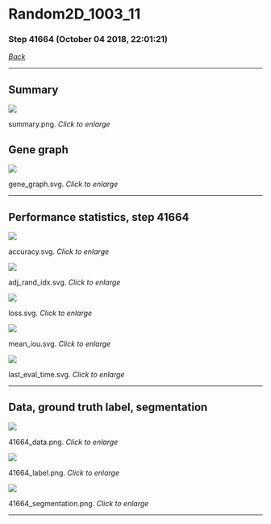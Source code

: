 # Random2D_1003_11

### Step 41664 (October 04 2018, 22:01:21)

[_Back_](..)

---

## Summary

<div class="images"><a href="media/summary.png"><img  src="media/summary.png" align="center"></a><p>summary.png. <i>Click to enlarge</i></p></div>

## Gene graph

<div class="images"><a href="media/gene_graph.svg"><img  src="media/gene_graph.svg" align="center"></a><p>gene_graph.svg. <i>Click to enlarge</i></p></div>

---

## Performance statistics, step 41664

<div class="images"><a href="media/accuracy.svg"><img class="mini" src="media/accuracy.svg" align="center"></a><p>accuracy.svg. <i>Click to enlarge</i></p></div>
<div class="images"><a href="media/adj_rand_idx.svg"><img class="mini" src="media/adj_rand_idx.svg" align="center"></a><p>adj_rand_idx.svg. <i>Click to enlarge</i></p></div>
<div class="images"><a href="media/loss.svg"><img class="mini" src="media/loss.svg" align="center"></a><p>loss.svg. <i>Click to enlarge</i></p></div>
<div class="images"><a href="media/mean_iou.svg"><img class="mini" src="media/mean_iou.svg" align="center"></a><p>mean_iou.svg. <i>Click to enlarge</i></p></div>
<div class="images"><a href="media/last_eval_time.svg"><img class="mini" src="media/last_eval_time.svg" align="center"></a><p>last_eval_time.svg. <i>Click to enlarge</i></p></div>

---

## Data, ground truth label, segmentation

<div class="images"><a href="media/41664_data.png"><img class="mini" src="media/41664_data.png" align="center"></a><p>41664_data.png. <i>Click to enlarge</i></p></div>
<div class="images"><a href="media/41664_label.png"><img class="mini" src="media/41664_label.png" align="center"></a><p>41664_label.png. <i>Click to enlarge</i></p></div>
<div class="images"><a href="media/41664_segmentation.png"><img class="mini" src="media/41664_segmentation.png" align="center"></a><p>41664_segmentation.png. <i>Click to enlarge</i></p></div>

---


